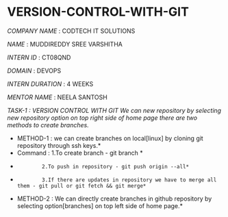 # VERSION-CONTROL-WITH-GIT

*COMPANY NAME* : CODTECH IT SOLUTIONS

*NAME* : MUDDIREDDY SREE VARSHITHA

*INTERN ID* : CT08QND

*DOMAIN* : DEVOPS

*INTERN DURATION* : 4 WEEKS

*MENTOR NAME* : NEELA SANTOSH

*TASK-1 : VERSION CONTROL WITH GIT*
*We can new repository by selecting new repository option on top right side of home page*
*there are two methods to create branches.*
*   METHOD-1 : we can create branches on local[linux] by cloning git repository through ssh keys.*
*   Command : 1.To create branch - git branch <new name>*
*             2.To push in repository - git push origin --all*
*             3.If there are updates in repository we have to merge all them - git pull or git fetch && git merge*
*  METHOD-2 : We can directly create branches in github repository by selecting option[branches] on top left side of home page.*

